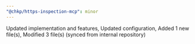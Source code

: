 ```yaml
---
"@chkp/https-inspection-mcp": minor
---
```


Updated implementation and features, Updated configuration, Added 1 new file(s), Modified 3 file(s) (synced from internal repository)
